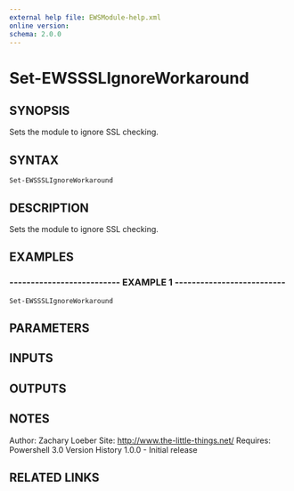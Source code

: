 ```yaml
---
external help file: EWSModule-help.xml
online version: 
schema: 2.0.0
---
```


# Set-EWSSSLIgnoreWorkaround
## SYNOPSIS
Sets the module to ignore SSL checking.

## SYNTAX

```
Set-EWSSSLIgnoreWorkaround
```

## DESCRIPTION
Sets the module to ignore SSL checking.

## EXAMPLES

### -------------------------- EXAMPLE 1 --------------------------
```
Set-EWSSSLIgnoreWorkaround
```

## PARAMETERS

## INPUTS

## OUTPUTS

## NOTES
Author: Zachary Loeber
Site: http://www.the-little-things.net/
Requires: Powershell 3.0
Version History
1.0.0 - Initial release

## RELATED LINKS

